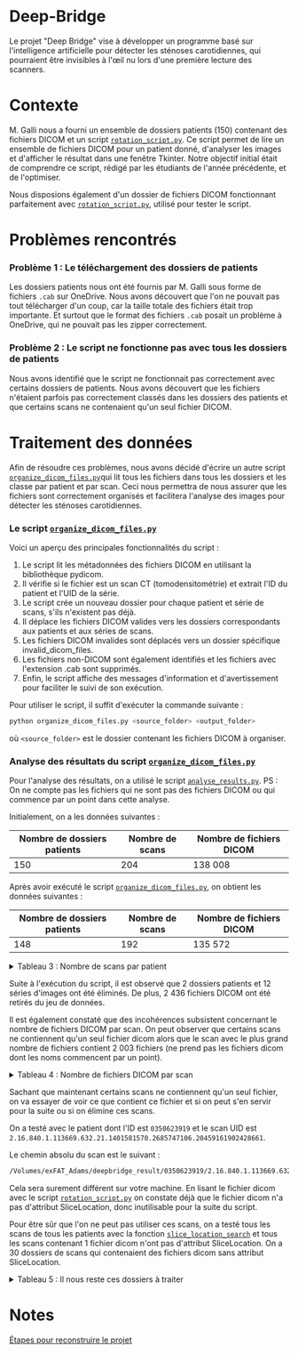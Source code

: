 # Deep-Bridge

Le projet "Deep Bridge" vise à développer un programme basé sur l'intelligence artificielle pour détecter les sténoses
carotidiennes, qui pourraient être invisibles à l'œil nu lors d'une première lecture des scanners.

# Contexte

M. Galli nous a fourni un ensemble de dossiers patients (150) contenant des fichiers DICOM et un script
[`rotation_script.py`](rotation_script.py). Ce script permet de lire un ensemble de fichiers DICOM pour un patient
donné, d'analyser les images et d'afficher le résultat dans une fenêtre Tkinter. Notre objectif initial était
de comprendre ce script, rédigé par les étudiants de l'année précédente, et de l'optimiser.

Nous disposions également d'un dossier de fichiers DICOM fonctionnant parfaitement avec
[`rotation_script.py`](rotation_script.py), utilisé pour tester le script.

# Problèmes rencontrés

### Problème 1 : Le téléchargement des dossiers de patients

Les dossiers patients nous ont été fournis par M. Galli sous forme de fichiers `.cab` sur OneDrive. Nous avons
découvert que l'on ne pouvait pas tout télécharger d'un coup, car la taille totale des fichiers était trop importante.
Et surtout que le format des fichiers `.cab` posait un problème à OneDrive, qui ne pouvait pas les zipper correctement.

### Problème 2 : Le script ne fonctionne pas avec tous les dossiers de patients

Nous avons identifié que le script ne fonctionnait pas correctement avec certains dossiers de patients. Nous avons
découvert que les fichiers n'étaient parfois pas correctement classés dans les dossiers des patients et que certains
scans ne contenaient qu'un seul fichier DICOM.

# Traitement des données

Afin de résoudre ces problèmes, nous avons décidé d'écrire un autre script
[`organize_dicom_files.py`](organize_dicom_files.py)qui lit tous les fichiers
dans tous les dossiers et les classe par patient et par scan. Ceci nous permettra de nous assurer que les fichiers sont
correctement organisés et facilitera l'analyse des images pour détecter les sténoses carotidiennes.

### Le script [`organize_dicom_files.py`](organize_dicom_files.py)

Voici un aperçu des principales fonctionnalités du script :

<ol>
<li>Le script lit les métadonnées des fichiers DICOM en utilisant la bibliothèque pydicom.</li>
<li>Il vérifie si le fichier est un scan CT (tomodensitométrie) et extrait l'ID du patient et l'UID de la série.</li>
<li>Le script crée un nouveau dossier pour chaque patient et série de scans, s'ils n'existent pas déjà.</li>
<li>Il déplace les fichiers DICOM valides vers les dossiers correspondants aux patients et aux séries de scans.</li>
<li>Les fichiers DICOM invalides sont déplacés vers un dossier spécifique invalid_dicom_files.</li>
<li>Les fichiers non-DICOM sont également identifiés et les fichiers avec l'extension .cab sont supprimés.</li>
<li>Enfin, le script affiche des messages d'information et d'avertissement pour faciliter le suivi de son exécution.</li>
</ol>

Pour utiliser le script, il suffit d'exécuter la commande suivante :

```bash
python organize_dicom_files.py <source_folder> <output_folder>
```

où `<source_folder>` est le dossier contenant les fichiers DICOM à organiser.

### Analyse des résultats du script [`organize_dicom_files.py`](organize_dicom_files.py)

Pour l'analyse des résultats, on a utilisé le script [`analyse_results.py`](analyse_results.py).
PS : On ne compte pas les fichiers qui ne sont pas des fichiers DICOM ou qui commence par un point dans cette analyse.

Initialement, on a les données suivantes :

| Nombre de dossiers patients | Nombre de scans | Nombre de fichiers DICOM |
|-----------------------------|-----------------|--------------------------|
| 150                         | 204             | 138 008                  |

Après avoir exécuté le script [`organize_dicom_files.py`](organize_dicom_files.py), on obtient les données suivantes :

| Nombre de dossiers patients | Nombre de scans | Nombre de fichiers DICOM |
|-----------------------------|-----------------|--------------------------|
| 148                         | 192             | 135 572                  |


<details>
<summary>Tableau 3 : Nombre de scans par patient</summary>

| ID Patient   | Nombre de Scans |
|:-------------|:---------------:|
| 1350553313   |        1        |
| 1350593310   |        1        |
| 1350643714   |        1        |
| 1350653514   |        1        |
| 1350663716   |        1        |
| 1350713918   |        1        |
| 1351503212   |        1        |
| 1351543410   |        1        |
| 1351553512   |        1        |
| 1351573710   |        1        |
| 1351653812   |        1        |
| 1351683518   |        1        |
| 1351753719   |        1        |
| 1352503411   |        1        |
| 1352563011   |        1        |
| 1352583213   |        1        |
| 1352633119   |        1        |
| 1352633614   |        1        |
| 1352663316   |        1        |
| 1352703418   |        1        |
| 1352763916   |        1        |
| 1353623118   |        1        |
| 1353673610   |        1        |
| 1353673812   |        1        |
| 1353703618   |        1        |
| 1353713517   |        1        |
| 1354633215   |        1        |
| 1354683417   |        1        |
| 1355603213   |        1        |
| 1355623012   |        1        |
| 1355663817   |        1        |
| 1355683212   |        1        |
| 1355713217   |        1        |
| 1355723813   |        1        |
| 1355773817   |        1        |
| 1356513110   |        1        |
| 1356653615   |        1        |
| 1356663812   |        1        |
| 1356713715   |        1        |
| 1357633010   |        1        |
| 1357653710   |        1        |
| 1357703218   |        1        |
| 1357713617   |        1        |
| 1357733515   |        1        |
| 1357753710   |        1        |
| 1357753916   |        1        |
| 1357773815   |        1        |
| 1358633118   |        1        |
| 1358633719   |        1        |
| 1358653214   |        1        |
| 1358673217   |        1        |
| 1358673519   |        1        |
| 1358673713   |        1        |
| 1358713614   |        1        |
| 1358733219   |        1        |
| 1358743519   |        1        |
| 1358753512   |        1        |
| 1358753618   |        1        |
| 1358773618   |        1        |
| 1358773913   |        1        |
| 1358863719   |        1        |
| 1359663410   |        1        |
| 1359663613   |        1        |
| 1359673019   |        1        |
| 1359683717   |        1        |
| 1359693515   |        1        |
| 1359793319   |        1        |
| 1359813415   |        1        |
| 1450931142   |        1        |
| 2352453111   |        1        |
| 2352483710   |        1        |
| 2352553910   |        1        |
| 2352623116   |        1        |
| 2353493212   |        1        |
| 2354563810   |        1        |
| 2354603012   |        1        |
| 2355553412   |        1        |
| 2355593713   |        1        |
| 2356553117   |        1        |
| 2356613613   |        1        |
| 2357623713   |        1        |
| 0352643918   |        1        |
| 0359753818   |        1        |
| 0350543614   |        1        |
| 0356593910   |        1        |
| 94583837119  |        1        |
| 0457936153   |        1        |
| 0354553513   |        1        |
| 0351583811   |        1        |
| 0457930151   |        1        |
| 0355603011   |        1        |
| 94511135107  |        1        |
| 0358633612   |        1        |
| 0355643619   |        1        |
| 0357683718   |        1        |
| 0358633613   |        1        |
| 0359613510   |        1        |
| 0350523511   |        1        |
| 14501336107  |        1        |
| 0352653415   |        1        |
| 0358753715   |        1        |
| 0358623212   |        1        |
| 94502238106  |        1        |
| 0352593515   |        1        |
| 0353743718   |        1        |
| 0353723819   |        1        |
| 04571438194  |        1        |
| 94561030163  |        1        |
| 0359653015   |        1        |
| 0359663416   |        1        |
| 0457937105   |        1        |
| 0351713916   |        1        |
| 0353533010   |        1        |
| 0353573313   |        1        |
| 0354653812   |        1        |
| 0350563315   |        1        |
| 0351603315   |        1        |
| 0351643812   |        1        |
| 0352763915   |        1        |
| 0356763316   |        1        |
| 04571438144  |        1        |
| 345064341295 |        1        |
| 0356663913   |        1        |
| 0352643411   |        1        |
| 0350653512   |        1        |
| 9358743817   |        1        |
| 0355703518   |        1        |
| 0356633312   |        1        |
| 0457933131   |        1        |
| 0350593215   |        1        |
| 0351543316   |        1        |
| 0354463112   |        1        |
| 0355573511   |        1        |
| 0358703915   |        1        |
| 0353683019   |        1        |
| 0358673714   |        1        |
| 0359623013   |        1        |
| 0353533113   |        1        |
| 9453232101   |        1        |
| 0354593812   |        1        |
| 0355653219   |        1        |
| 0356683819   |        1        |
| 1351653614   |        3        |
| 1359643015   |        5        |
| 0350623919   |        6        |
| 0351503614   |        6        |
| 0356693416   |       11        |
| 1359723314   |       19        |

</details>


Suite à l'exécution du script, il est observé que 2 dossiers patients et 12 séries d'images ont été éliminés. De plus,
2 436 fichiers DICOM ont été retirés du jeu de données.

Il est également constaté que des incohérences subsistent concernant le nombre de fichiers DICOM par scan. On peut
observer que certains scans ne contiennent qu'un seul fichier dicom alors que le scan avec le plus grand nombre de
fichiers contient 2 003 fichiers (ne prend pas les fichiers dicom dont les noms commencent par un point).


<details>
<summary>Tableau 4 : Nombre de fichiers DICOM par scan</summary>

| UID Scan                                                         | # DICOM files |
|------------------------------------------------------------------|---------------|
| 2.16.840.1.113669.632.21.1653047040.1345728370.40701910321983208 | 1             |
| 2.16.840.1.113669.632.21.1653047040.1345728370.18472639912989039 | 1             |
| 2.16.840.1.113669.632.21.1653047040.1345728370.18462153672968919 | 1             |
| 2.16.840.1.113669.632.21.1434811657.1889886034.88237825269785108 | 1             |
| 2.16.840.1.113669.632.21.1518758148.813018979.186459887021773101 | 1             |
| 2.16.840.1.113669.632.21.1401581570.2685747106.20459161902428661 | 1             |
| 2.16.840.1.113669.632.21.1401581570.2685747106.67150688728686391 | 1             |
| 2.16.840.1.113669.632.21.1401581570.2685747106.67255551128887591 | 1             |
| 2.16.840.1.113669.632.21.1518758148.813018979.260396370230192065 | 1             |
| 2.16.840.1.113669.632.21.1250388482.1355635.10131218632888999141 | 1             |
| 2.16.840.1.113669.632.21.1384607493.1348808563.21372644692257781 | 1             |
| 2.16.840.1.113669.632.21.1250388482.1355635.10120734472798399141 | 1             |
| 2.16.840.1.113669.632.21.1518758148.813018979.261340083830393265 | 1             |
| 2.16.840.1.113669.632.21.1250388482.1355635.10141704552868879141 | 1             |
| 2.16.840.1.113669.632.21.1250388482.1355635.10110248232838679141 | 1             |
| 2.16.840.1.113669.632.21.1434811657.1889886034.35936652732507971 | 1             |
| 2.16.840.1.113669.632.21.1250388482.1355635.36419524232377771506 | 1             |
| 2.16.840.1.113669.632.21.1434811657.1889886034.88237841268777108 | 1             |
| 2.16.840.1.113669.632.21.1250388482.1355635.22938670072508411506 | 1             |
| 2.16.840.1.113669.632.21.1250388482.1355635.47065696727882891414 | 1             |
| 2.16.840.1.113669.632.21.1250388482.1355635.10141705352858799141 | 1             |
| 2.16.840.1.113669.632.21.1434811657.1889886034.97228657282818107 | 1             |
| 2.16.840.1.113669.632.21.1250388482.1355635.10110247752828599141 | 1             |
| 2.16.840.1.113669.632.21.1434811657.1889886034.98277217284830107 | 1             |
| 2.16.840.1.113669.632.21.1250388482.1355635.10120733672808479141 | 1             |
| 2.16.840.1.113669.632.21.1384607493.1348808563.11728424393059179 | 1             |
| 2.16.840.1.113669.632.21.1250388482.1355635.30991756312558461506 | 2             |
| 2.16.840.1.113669.632.21.1434811657.1889886034.11944825692548231 | 2             |
| 2.16.840.1.113669.632.21.1401581570.2685747106.21852141452678464 | 5             |
| 2.16.840.1.113669.632.21.1653047040.1345728370.38137820217729339 | 6             |
| 2.16.840.1.113669.632.21.1250388482.1355635.30991320952588491506 | 9             |
| 2.16.840.1.113669.632.21.1434811657.1889886034.30826409371996803 | 24            |
| 2.16.840.1.113669.632.21.1518758148.813018979.272383945022083534 | 24            |
| 2.16.840.1.113669.632.21.1434811657.1889886034.11483713462709477 | 29            |
| 2.16.840.1.113669.632.21.1401581570.2685747106.22606715011917023 | 29            |
| 2.16.840.1.113669.632.21.1653047040.1345728370.60276598219461533 | 34            |
| 2.16.840.1.113669.632.21.1250388482.1355635.16255855032668067092 | 51            |
| 2.16.840.1.113669.632.21.1434811657.1889886034.30826410172026833 | 85            |
| 2.16.840.1.113669.632.21.1250388482.1355635.17094715832698127092 | 106           |
| 2.16.840.1.113669.632.21.1250388482.1355635.16926943672708147092 | 106           |
| 2.16.840.1.113669.632.21.1619032067.537267970.655795002026273972 | 112           |
| 2.16.840.1.113669.632.21.1434811657.1889886034.30826409052016823 | 138           |
| 2.16.840.1.113669.632.21.1434811657.1889886034.30826410012036843 | 168           |
| 2.16.840.1.113669.632.21.1250388482.1355635.16591399352688107092 | 176           |
| 2.16.840.1.113669.632.21.1250388482.1355635.30991387672608561506 | 238           |
| 2.16.840.1.113669.632.21.1250388482.1355635.23752281112658465064 | 238           |
| 2.16.840.1.113669.632.21.113634824.1085291611.243782229824483514 | 440           |
| 2.16.840.1.113669.632.21.1384214788.2960469778.19104654612588341 | 449           |
| 2.16.840.1.113669.632.21.1468094720.808812304.182949653625081714 | 449           |
| 2.16.840.1.113669.632.21.1266999556.2960441163.34421615712507631 | 462           |
| 2.16.840.1.113669.632.21.1635937536.1882595107.26390931732559034 | 464           |
| 2.16.840.1.113669.632.21.2512801028.1887067233.28073373582287384 | 466           |
| 2.16.840.1.113669.632.21.1266772997.1617215251.35022031773169631 | 471           |
| 2.16.840.1.113669.632.21.1518366470.1347792643.40886923742648151 | 504           |
| 2.16.840.1.113669.632.21.1400994821.1617248018.34996056762517651 | 508           |
| 2.16.840.1.113669.632.21.1468296456.1890942787.41799205042668411 | 510           |
| 2.16.840.1.113669.632.21.1149464069.1080315699.30120896063471066 | 517           |
| 2.16.840.1.113669.632.21.1652914692.7745362.18217579340104652068 | 518           |
| 2.16.840.1.113669.632.21.1669757446.5652322.27046979752597771487 | 519           |
| 2.16.840.1.113669.632.21.1434480646.2689949442.35123935842116421 | 527           |
| 2.16.840.1.113669.632.21.3146411526.1079754659.17098414842531004 | 531           |
| 2.16.840.1.113669.632.21.506781954.2953950027.353758820331889159 | 531           |
| 2.16.840.1.113669.632.21.1669757705.279330658.282725309727889114 | 535           |
| 2.16.840.1.113669.632.21.1451322120.280325907.798266351332114268 | 536           |
| 2.16.840.1.113669.632.21.1149529857.1344556867.40928385392448086 | 539           |
| 2.16.840.1.113669.632.21.1451516166.2958389059.17097008053551089 | 549           |
| 2.16.840.1.113669.632.21.1535404807.273006403.380147369125576314 | 552           |
| 2.16.840.1.113669.632.21.1904367621.543629088.351810890424568614 | 553           |
| 2.16.840.1.113669.632.21.1652648965.1617309459.35042887312447511 | 557           |
| 2.16.840.1.113669.632.21.1250388482.1355635.30991692152508331506 | 558           |
| 2.16.840.1.113669.632.21.2760194099.587878230.384002602524977014 | 559           |
| 2.16.840.1.113669.632.21.1267429127.1346682803.26849294073481077 | 561           |
| 2.16.840.1.113669.632.21.1367506180.1886723874.21919873242628081 | 564           |
| 2.16.840.1.113669.632.21.3129371905.1881911139.16210503102688871 | 572           |
| 2.16.840.1.113669.632.21.1703112713.2695257906.17786314193229791 | 572           |
| 2.16.840.1.113669.632.21.1669495810.1612070690.30787427132527631 | 574           |
| 2.16.840.1.113669.632.21.1351252232.817172386.301733688627187214 | 574           |
| 2.16.840.1.113669.632.21.1619032583.4591362.38546903462638251452 | 574           |
| 2.16.840.1.113669.632.21.1367693314.538255184.217818827826382314 | 575           |
| 2.16.840.1.113669.632.21.1367768325.1885675362.38628003583261136 | 578           |
| 2.16.840.1.113669.632.21.1434476289.1344626432.33356511902788741 | 581           |
| 2.16.840.1.113669.632.21.1384544768.3485538.28448508582547591454 | 582           |
| 2.16.840.1.113669.632.21.1719753989.1885761296.24984881982648011 | 582           |
| 2.16.840.1.113669.632.21.1535212290.269860626.266714378734911342 | 593           |
| 2.16.840.1.113669.632.21.1451256576.271937283.417389874032211417 | 593           |
| 2.16.840.1.113669.632.21.1183083265.270823235.251526442225376014 | 597           |
| 2.16.840.1.113669.632.21.1519020295.809873315.379082735426880514 | 597           |
| 2.16.840.1.113669.632.21.1417698818.1075138304.38011583992306711 | 599           |
| 2.16.840.1.113669.632.21.1703172101.543579968.322482682225877214 | 600           |
| 2.16.840.1.113669.632.21.1736659206.2958458672.41538029832357703 | 601           |
| 2.16.840.1.113669.632.21.1887525641.279383824.278105221627689014 | 602           |
| 2.16.840.1.113669.632.21.1719827463.1615228706.27290536892607471 | 602           |
| 2.16.840.1.113669.632.21.1635995653.2691047216.62681445325084414 | 605           |
| 2.16.840.1.113669.632.21.1082883588.1081348018.32540911612507431 | 611           |
| 2.16.840.1.113669.632.21.1267101696.2687811426.16191543602547881 | 612           |
| 2.16.840.1.113669.632.21.1149657351.2957266787.19751484752508856 | 618           |
| 2.16.840.1.113669.632.21.1652780551.1078341427.19235549182627961 | 619           |
| 2.16.840.1.113669.632.21.1518758921.1621471075.25865094783159533 | 620           |
| 2.16.840.1.113669.632.21.1082814722.2954104738.20154702802578241 | 621           |
| 2.16.840.1.113669.632.21.1434548739.352018.329775581425878914962 | 622           |
| 2.16.840.1.113669.632.21.1149591557.2690928467.21729952542367990 | 625           |
| 2.16.840.1.113669.632.21.1636203529.1621499746.19167620152588501 | 627           |
| 2.16.840.1.113669.632.21.1518628360.1085648707.14163611213239127 | 631           |
| 2.16.840.1.113669.632.21.774139651.1342353987.125558190823571714 | 632           |
| 2.16.840.1.113669.632.21.790948865.1612882507.333204724125575614 | 648           |
| 2.16.840.1.113669.632.21.1635936518.810950435.390177671423771214 | 653           |
| 2.16.840.1.113669.632.21.1535601413.275103603.306814688726685914 | 656           |
| 2.16.840.1.113669.632.21.2743482403.571096934.262120671017053481 | 658           |
| 2.16.840.1.113669.632.21.1166375430.5529426.20670581602357303551 | 659           |
| 2.16.840.1.113669.632.21.1401384452.1081425779.31258707772538172 | 667           |
| 2.16.840.1.113669.632.21.1434873605.1348820835.16171042092247091 | 716           |
| 2.16.840.1.113669.632.21.1250585097.10792867.1752216613237753342 | 722           |
| 2.16.840.1.113669.632.21.1719688713.1084649216.38263159032811365 | 804           |
| 2.16.840.1.113669.632.21.1904434696.1085742896.31996451772165985 | 980           |
| 2.16.840.1.113669.632.21.1384210693.2959421203.16898980252447501 | 1027          |
| 2.16.840.1.113669.632.21.1350656263.2957315859.20872185923379014 | 1037          |
| 2.16.840.1.113669.632.21.1267362820.1618263971.32109168472348281 | 1059          |
| 2.16.840.1.113669.632.21.1384868872.1622486963.14215677072427571 | 1064          |
| 2.16.840.1.113669.632.21.1535862787.537247667.213188752523882813 | 1072          |
| 2.16.840.1.113669.632.21.688943364.2960310530.201538959622473413 | 1073          |
| 2.16.840.1.113669.632.21.1535143431.1078312707.29677650982447939 | 1086          |
| 2.16.840.1.113669.632.21.2760325203.621432694.176091396724285113 | 1095          |
| 2.16.840.1.113669.632.21.1267105285.1080344418.26857360392438571 | 1098          |
| 2.16.840.1.113669.632.21.1703110657.539385651.153506238227385913 | 1099          |
| 2.16.840.1.113669.632.21.1468427011.268795747.174224288624584051 | 1100          |
| 2.16.840.1.113669.632.21.1401253382.1079328595.77608654623884914 | 1101          |
| 2.16.840.1.113669.632.21.277215251.553717594.4438116332167261337 | 1120          |
| 2.16.840.1.113669.632.21.1166437889.1076125539.28918054842277301 | 1133          |
| 2.16.840.1.113669.632.21.1384607493.1348808563.20871340182247117 | 1136          |
| 2.16.840.1.113669.632.21.1518762245.811970402.771047674239833140 | 1136          |
| 2.16.840.1.113669.632.21.1652780292.1886793523.20996769512408891 | 1136          |
| 2.16.840.1.113669.632.21.1451916037.275083170.3005738292508971.1 | 1144          |
| 2.16.840.1.113669.632.21.1451321602.806711059.208887246241835132 | 1144          |
| 2.16.840.1.113669.632.21.2004973574.542605074.102791181724182714 | 1144          |
| 2.16.840.1.113669.632.21.1518697734.1884663634.53517443223988413 | 1147          |
| 2.16.840.1.113669.632.21.1417898243.805654323.293874716125587513 | 1149          |
| 2.16.840.1.113669.632.21.1401383941.1617248115.31229713932488731 | 1151          |
| 2.16.840.1.113669.632.21.677570816.808637995.1408643912327701425 | 1155          |
| 2.16.840.1.113669.632.21.1535606279.1078312818.96287320724287014 | 1155          |
| 2.16.840.1.113669.632.21.1451917060.1349873570.52684430823882413 | 1157          |
| 2.16.840.1.113669.632.21.1736536329.2963701522.29739057522508671 | 1160          |
| 2.16.840.1.113669.632.21.1116368389.1080307619.20379937022428491 | 1160          |
| 2.16.840.1.113669.632.21.1619228931.805703474.137533807426798913 | 1161          |
| 2.16.840.1.113669.632.21.1669360133.6700803.80466029522883914026 | 1163          |
| 2.16.840.1.113669.632.21.1418427912.1085624242.28615667072187501 | 1166          |
| 2.16.840.1.113669.632.21.1099656448.1882464179.10312776242438861 | 1166          |
| 2.16.840.1.113669.632.21.1267362563.268746659.913684622247849142 | 1166          |
| 2.16.840.1.113669.632.21.1652648704.271986451.315661525925488613 | 1172          |
| 2.16.840.1.113669.632.21.1451391232.808808226.370234956922477714 | 1172          |
| 2.16.840.1.113669.632.21.1518369026.806727426.149487484725689113 | 1174          |
| 2.16.840.1.113669.632.21.1417899525.1080381235.13320754232498851 | 1178          |
| 2.16.840.1.113669.632.21.1652715784.2964729634.13464818312548621 | 1191          |
| 2.16.840.1.113669.632.21.2759944259.604655379.122398789626091313 | 1194          |
| 2.16.840.1.113669.632.21.1267166977.1344585587.73965466624789013 | 1196          |
| 2.16.840.1.113669.632.21.1518566401.1613082418.29260906322539071 | 1197          |
| 2.16.840.1.113669.632.21.1149660163.1610895203.45194251625190013 | 1200          |
| 2.16.840.1.113669.632.21.2760202243.537546576.127465953725894713 | 1204          |
| 2.16.840.1.113669.632.21.1082420225.1612975939.10229691592248201 | 1210          |
| 2.16.840.1.113669.632.21.1368092676.2692030386.10750538342458344 | 1215          |
| 2.16.840.1.113669.632.21.1099259910.2689867603.97860987923986114 | 1215          |
| 2.16.840.1.113669.632.21.1351313410.538251187.956440330255891141 | 1215          |
| 2.16.840.1.113669.632.21.1518758148.813018979.183086057822881213 | 1218          |
| 2.16.840.1.113669.632.21.1669824260.1349926770.65853531922074014 | 1223          |
| 2.16.840.1.113669.632.21.1116041217.2686725970.27055245312388481 | 1224          |
| 2.16.840.1.113669.632.21.1635805960.280370947.206408861024191513 | 1226          |
| 2.16.840.1.113669.632.21.1518562566.1884663603.18659216852439151 | 1226          |
| 2.16.840.1.113669.632.21.1435136264.2964676514.10056787752408601 | 1227          |
| 2.16.840.1.113669.632.21.1401581570.2685747106.18791947372579301 | 1230          |
| 2.16.840.1.113669.632.21.1182818562.2954129155.37321714022482161 | 1232          |
| 2.16.840.1.113669.632.21.1367830275.1342513011.15426175182468881 | 1237          |
| 2.16.840.1.113669.632.21.1535798787.1074118563.13947702122473613 | 1242          |
| 2.16.840.1.113669.632.21.1149987584.271863731.270356208124084413 | 1245          |
| 2.16.840.1.113669.632.21.1736473605.1617329922.45928224322275413 | 1251          |
| 2.16.840.1.113669.632.21.1183080711.2957274947.15972039912338361 | 1259          |
| 2.16.840.1.113669.632.21.1266704391.2688859907.15837161322438511 | 1259          |
| 2.16.840.1.113669.632.21.1535798279.1615183779.52140616423583913 | 1262          |
| 2.16.840.1.113669.632.21.1133207553.2686730163.64510893223882514 | 1270          |
| 2.16.840.1.113669.632.21.1535213315.1342553874.31887911402488529 | 1270          |
| 2.16.840.1.113669.632.21.1368025091.537206691.913324547215705141 | 1272          |
| 2.16.840.1.113669.632.21.1367697926.5578579.18823273792448441355 | 1275          |
| 2.16.840.1.113669.632.21.689795332.2960310738.189622026224588313 | 1276          |
| 2.16.840.1.113669.632.21.1468100869.2959441682.99341222623681414 | 1278          |
| 2.16.840.1.113669.632.21.1267429125.1348779955.43866347423684813 | 1289          |
| 2.16.840.1.113669.632.21.1183546368.1614049202.68009587622183913 | 1295          |
| 2.16.840.1.113669.632.21.1082879744.1345589171.13902313622884114 | 1299          |
| 2.16.840.1.113669.632.21.1099329542.2689867618.10554575362288291 | 1309          |
| 2.16.840.1.113669.632.21.1250652421.2959388594.10067411922377851 | 1335          |
| 2.16.840.1.113669.632.21.1434542342.2958384915.23325136122480214 | 1355          |
| 2.16.840.1.113669.632.21.1653047040.1345728370.29055982323883213 | 1355          |
| 2.16.840.1.113669.632.21.1350790919.1346703155.11584825824785214 | 1424          |
| 2.16.840.1.113669.632.21.1535147779.1342553858.79108565923984814 | 1622          |
| 2.16.840.1.113669.632.21.1669556745.10895155.1547144613254907137 | 2003          |

</details>


Sachant que maintenant certains scans ne contiennent qu'un seul fichier, on va essayer de voir ce que contient
ce fichier et si on peut s'en servir pour la suite ou si on élimine ces scans.

On a testé avec le patient dont l'ID est `0350623919` et le scan UID est
`2.16.840.1.113669.632.21.1401581570.2685747106.20459161902428661`.

Le chemin absolu du scan est le suivant :

```bash
/Volumes/exFAT_Adams/deepbridge_result/0350623919/2.16.840.1.113669.632.21.1401581570.2685747106.20459161902428661/1.2.840.113619.2.55.3.2148147470.648.1353479280.921.dcm
```

Cela sera surement différent sur votre machine. En lisant le fichier dicom avec le script
[`rotation_script.py`](rotation_script.py) on constate déjà que le fichier dicom n'a pas d'attribut SliceLocation, donc
inutilisable pour la suite du script.

Pour être sûr que l'on ne peut pas utiliser ces scans, on a testé tous les scans de tous les patients avec la
fonction [`slice_location_search`](analyse_results.py) et tous les scans contenant 1 fichier
dicom n'ont pas d'attribut SliceLocation. On a 30 dossiers de scans qui contenaient des fichiers dicom sans
attribut SliceLocation.


<details>
<summary>Tableau 5 : Il nous reste ces dossiers à traiter </summary>

| UID Scan                                                         | # DICOM files |
|------------------------------------------------------------------|---------------|
| 2.16.840.1.113669.632.21.1250388482.1355635.30991756312558461506 | 2             |
| 2.16.840.1.113669.632.21.1434811657.1889886034.11944825692548231 | 2             |
| 2.16.840.1.113669.632.21.1250388482.1355635.30991320952588491506 | 9             |
| 2.16.840.1.113669.632.21.1434811657.1889886034.30826409371996803 | 24            |
| 2.16.840.1.113669.632.21.1401581570.2685747106.22606715011917023 | 29            |
| 2.16.840.1.113669.632.21.1653047040.1345728370.60276598219461533 | 34            |
| 2.16.840.1.113669.632.21.1250388482.1355635.16255855032668067092 | 51            |
| 2.16.840.1.113669.632.21.1434811657.1889886034.30826410172026833 | 85            |
| 2.16.840.1.113669.632.21.1250388482.1355635.17094715832698127092 | 106           |
| 2.16.840.1.113669.632.21.1250388482.1355635.16926943672708147092 | 106           |
| 2.16.840.1.113669.632.21.1619032067.537267970.655795002026273972 | 112           |
| 2.16.840.1.113669.632.21.1434811657.1889886034.30826409052016823 | 138           |
| 2.16.840.1.113669.632.21.1434811657.1889886034.30826410012036843 | 168           |
| 2.16.840.1.113669.632.21.1250388482.1355635.16591399352688107092 | 176           |
| 2.16.840.1.113669.632.21.1250388482.1355635.30991387672608561506 | 238           |
| 2.16.840.1.113669.632.21.1250388482.1355635.23752281112658465064 | 238           |
| 2.16.840.1.113669.632.21.113634824.1085291611.243782229824483514 | 440           |
| 2.16.840.1.113669.632.21.1384214788.2960469778.19104654612588341 | 449           |
| 2.16.840.1.113669.632.21.1468094720.808812304.182949653625081714 | 449           |
| 2.16.840.1.113669.632.21.1266999556.2960441163.34421615712507631 | 462           |
| 2.16.840.1.113669.632.21.1635937536.1882595107.26390931732559034 | 464           |
| 2.16.840.1.113669.632.21.2512801028.1887067233.28073373582287384 | 466           |
| 2.16.840.1.113669.632.21.1266772997.1617215251.35022031773169631 | 471           |
| 2.16.840.1.113669.632.21.1518366470.1347792643.40886923742648151 | 504           |
| 2.16.840.1.113669.632.21.1400994821.1617248018.34996056762517651 | 508           |
| 2.16.840.1.113669.632.21.1468296456.1890942787.41799205042668411 | 510           |
| 2.16.840.1.113669.632.21.1149464069.1080315699.30120896063471066 | 517           |
| 2.16.840.1.113669.632.21.1652914692.7745362.18217579340104652068 | 518           |
| 2.16.840.1.113669.632.21.1669757446.5652322.27046979752597771487 | 519           |
| 2.16.840.1.113669.632.21.1434480646.2689949442.35123935842116421 | 527           |
| 2.16.840.1.113669.632.21.3146411526.1079754659.17098414842531004 | 531           |
| 2.16.840.1.113669.632.21.506781954.2953950027.353758820331889159 | 531           |
| 2.16.840.1.113669.632.21.1669757705.279330658.282725309727889114 | 535           |
| 2.16.840.1.113669.632.21.1451322120.280325907.798266351332114268 | 536           |
| 2.16.840.1.113669.632.21.1149529857.1344556867.40928385392448086 | 539           |
| 2.16.840.1.113669.632.21.1451516166.2958389059.17097008053551089 | 549           |
| 2.16.840.1.113669.632.21.1535404807.273006403.380147369125576314 | 552           |
| 2.16.840.1.113669.632.21.1904367621.543629088.351810890424568614 | 553           |
| 2.16.840.1.113669.632.21.1652648965.1617309459.35042887312447511 | 557           |
| 2.16.840.1.113669.632.21.1250388482.1355635.30991692152508331506 | 558           |
| 2.16.840.1.113669.632.21.2760194099.587878230.384002602524977014 | 559           |
| 2.16.840.1.113669.632.21.1267429127.1346682803.26849294073481077 | 561           |
| 2.16.840.1.113669.632.21.1367506180.1886723874.21919873242628081 | 564           |
| 2.16.840.1.113669.632.21.3129371905.1881911139.16210503102688871 | 572           |
| 2.16.840.1.113669.632.21.1703112713.2695257906.17786314193229791 | 572           |
| 2.16.840.1.113669.632.21.1669495810.1612070690.30787427132527631 | 574           |
| 2.16.840.1.113669.632.21.1351252232.817172386.301733688627187214 | 574           |
| 2.16.840.1.113669.632.21.1619032583.4591362.38546903462638251452 | 574           |
| 2.16.840.1.113669.632.21.1367693314.538255184.217818827826382314 | 575           |
| 2.16.840.1.113669.632.21.1367768325.1885675362.38628003583261136 | 578           |
| 2.16.840.1.113669.632.21.1434476289.1344626432.33356511902788741 | 581           |
| 2.16.840.1.113669.632.21.1384544768.3485538.28448508582547591454 | 582           |
| 2.16.840.1.113669.632.21.1719753989.1885761296.24984881982648011 | 582           |
| 2.16.840.1.113669.632.21.1535212290.269860626.266714378734911342 | 593           |
| 2.16.840.1.113669.632.21.1451256576.271937283.417389874032211417 | 593           |
| 2.16.840.1.113669.632.21.1183083265.270823235.251526442225376014 | 597           |
| 2.16.840.1.113669.632.21.1519020295.809873315.379082735426880514 | 597           |
| 2.16.840.1.113669.632.21.1417698818.1075138304.38011583992306711 | 599           |
| 2.16.840.1.113669.632.21.1703172101.543579968.322482682225877214 | 600           |
| 2.16.840.1.113669.632.21.1736659206.2958458672.41538029832357703 | 601           |
| 2.16.840.1.113669.632.21.1887525641.279383824.278105221627689014 | 602           |
| 2.16.840.1.113669.632.21.1719827463.1615228706.27290536892607471 | 602           |
| 2.16.840.1.113669.632.21.1635995653.2691047216.62681445325084414 | 605           |
| 2.16.840.1.113669.632.21.1082883588.1081348018.32540911612507431 | 611           |
| 2.16.840.1.113669.632.21.1267101696.2687811426.16191543602547881 | 612           |
| 2.16.840.1.113669.632.21.1149657351.2957266787.19751484752508856 | 618           |
| 2.16.840.1.113669.632.21.1652780551.1078341427.19235549182627961 | 619           |
| 2.16.840.1.113669.632.21.1518758921.1621471075.25865094783159533 | 620           |
| 2.16.840.1.113669.632.21.1082814722.2954104738.20154702802578241 | 621           |
| 2.16.840.1.113669.632.21.1434548739.352018.329775581425878914962 | 622           |
| 2.16.840.1.113669.632.21.1149591557.2690928467.21729952542367990 | 625           |
| 2.16.840.1.113669.632.21.1636203529.1621499746.19167620152588501 | 627           |
| 2.16.840.1.113669.632.21.1518628360.1085648707.14163611213239127 | 631           |
| 2.16.840.1.113669.632.21.774139651.1342353987.125558190823571714 | 632           |
| 2.16.840.1.113669.632.21.790948865.1612882507.333204724125575614 | 648           |
| 2.16.840.1.113669.632.21.1635936518.810950435.390177671423771214 | 653           |
| 2.16.840.1.113669.632.21.1535601413.275103603.306814688726685914 | 656           |
| 2.16.840.1.113669.632.21.2743482403.571096934.262120671017053481 | 658           |
| 2.16.840.1.113669.632.21.1166375430.5529426.20670581602357303551 | 659           |
| 2.16.840.1.113669.632.21.1401384452.1081425779.31258707772538172 | 667           |
| 2.16.840.1.113669.632.21.1434873605.1348820835.16171042092247091 | 716           |
| 2.16.840.1.113669.632.21.1250585097.10792867.1752216613237753342 | 722           |
| 2.16.840.1.113669.632.21.1719688713.1084649216.38263159032811365 | 804           |
| 2.16.840.1.113669.632.21.1904434696.1085742896.31996451772165985 | 980           |
| 2.16.840.1.113669.632.21.1384210693.2959421203.16898980252447501 | 1027          |
| 2.16.840.1.113669.632.21.1350656263.2957315859.20872185923379014 | 1037          |
| 2.16.840.1.113669.632.21.1267362820.1618263971.32109168472348281 | 1059          |
| 2.16.840.1.113669.632.21.1384868872.1622486963.14215677072427571 | 1064          |
| 2.16.840.1.113669.632.21.1535862787.537247667.213188752523882813 | 1072          |
| 2.16.840.1.113669.632.21.688943364.2960310530.201538959622473413 | 1073          |
| 2.16.840.1.113669.632.21.1535143431.1078312707.29677650982447939 | 1086          |
| 2.16.840.1.113669.632.21.2760325203.621432694.176091396724285113 | 1095          |
| 2.16.840.1.113669.632.21.1267105285.1080344418.26857360392438571 | 1098          |
| 2.16.840.1.113669.632.21.1703110657.539385651.153506238227385913 | 1099          |
| 2.16.840.1.113669.632.21.1468427011.268795747.174224288624584051 | 1100          |
| 2.16.840.1.113669.632.21.1401253382.1079328595.77608654623884914 | 1101          |
| 2.16.840.1.113669.632.21.277215251.553717594.4438116332167261337 | 1120          |
| 2.16.840.1.113669.632.21.1166437889.1076125539.28918054842277301 | 1133          |
| 2.16.840.1.113669.632.21.1384607493.1348808563.20871340182247117 | 1136          |
| 2.16.840.1.113669.632.21.1518762245.811970402.771047674239833140 | 1136          |
| 2.16.840.1.113669.632.21.1652780292.1886793523.20996769512408891 | 1136          |
| 2.16.840.1.113669.632.21.1451916037.275083170.3005738292508971.1 | 1144          |
| 2.16.840.1.113669.632.21.1451321602.806711059.208887246241835132 | 1144          |
| 2.16.840.1.113669.632.21.2004973574.542605074.102791181724182714 | 1144          |
| 2.16.840.1.113669.632.21.1518697734.1884663634.53517443223988413 | 1147          |
| 2.16.840.1.113669.632.21.1417898243.805654323.293874716125587513 | 1149          |
| 2.16.840.1.113669.632.21.1401383941.1617248115.31229713932488731 | 1151          |
| 2.16.840.1.113669.632.21.677570816.808637995.1408643912327701425 | 1155          |
| 2.16.840.1.113669.632.21.1535606279.1078312818.96287320724287014 | 1155          |
| 2.16.840.1.113669.632.21.1451917060.1349873570.52684430823882413 | 1157          |
| 2.16.840.1.113669.632.21.1736536329.2963701522.29739057522508671 | 1160          |
| 2.16.840.1.113669.632.21.1116368389.1080307619.20379937022428491 | 1160          |
| 2.16.840.1.113669.632.21.1619228931.805703474.137533807426798913 | 1161          |
| 2.16.840.1.113669.632.21.1669360133.6700803.80466029522883914026 | 1163          |
| 2.16.840.1.113669.632.21.1418427912.1085624242.28615667072187501 | 1166          |
| 2.16.840.1.113669.632.21.1099656448.1882464179.10312776242438861 | 1166          |
| 2.16.840.1.113669.632.21.1267362563.268746659.913684622247849142 | 1166          |
| 2.16.840.1.113669.632.21.1652648704.271986451.315661525925488613 | 1172          |
| 2.16.840.1.113669.632.21.1451391232.808808226.370234956922477714 | 1172          |
| 2.16.840.1.113669.632.21.1518369026.806727426.149487484725689113 | 1174          |
| 2.16.840.1.113669.632.21.1417899525.1080381235.13320754232498851 | 1178          |
| 2.16.840.1.113669.632.21.1652715784.2964729634.13464818312548621 | 1191          |
| 2.16.840.1.113669.632.21.2759944259.604655379.122398789626091313 | 1194          |
| 2.16.840.1.113669.632.21.1267166977.1344585587.73965466624789013 | 1196          |
| 2.16.840.1.113669.632.21.1518566401.1613082418.29260906322539071 | 1197          |
| 2.16.840.1.113669.632.21.1149660163.1610895203.45194251625190013 | 1200          |
| 2.16.840.1.113669.632.21.2760202243.537546576.127465953725894713 | 1204          |
| 2.16.840.1.113669.632.21.1082420225.1612975939.10229691592248201 | 1210          |
| 2.16.840.1.113669.632.21.1368092676.2692030386.10750538342458344 | 1215          |
| 2.16.840.1.113669.632.21.1099259910.2689867603.97860987923986114 | 1215          |
| 2.16.840.1.113669.632.21.1351313410.538251187.956440330255891141 | 1215          |
| 2.16.840.1.113669.632.21.1518758148.813018979.183086057822881213 | 1218          |
| 2.16.840.1.113669.632.21.1669824260.1349926770.65853531922074014 | 1223          |
| 2.16.840.1.113669.632.21.1116041217.2686725970.27055245312388481 | 1224          |
| 2.16.840.1.113669.632.21.1635805960.280370947.206408861024191513 | 1226          |
| 2.16.840.1.113669.632.21.1518562566.1884663603.18659216852439151 | 1226          |
| 2.16.840.1.113669.632.21.1435136264.2964676514.10056787752408601 | 1227          |
| 2.16.840.1.113669.632.21.1401581570.2685747106.18791947372579301 | 1230          |
| 2.16.840.1.113669.632.21.1182818562.2954129155.37321714022482161 | 1232          |
| 2.16.840.1.113669.632.21.1367830275.1342513011.15426175182468881 | 1237          |
| 2.16.840.1.113669.632.21.1535798787.1074118563.13947702122473613 | 1242          |
| 2.16.840.1.113669.632.21.1149987584.271863731.270356208124084413 | 1245          |
| 2.16.840.1.113669.632.21.1736473605.1617329922.45928224322275413 | 1251          |
| 2.16.840.1.113669.632.21.1183080711.2957274947.15972039912338361 | 1259          |
| 2.16.840.1.113669.632.21.1266704391.2688859907.15837161322438511 | 1259          |
| 2.16.840.1.113669.632.21.1535798279.1615183779.52140616423583913 | 1262          |
| 2.16.840.1.113669.632.21.1133207553.2686730163.64510893223882514 | 1270          |
| 2.16.840.1.113669.632.21.1535213315.1342553874.31887911402488529 | 1270          |
| 2.16.840.1.113669.632.21.1368025091.537206691.913324547215705141 | 1272          |
| 2.16.840.1.113669.632.21.1367697926.5578579.18823273792448441355 | 1275          |
| 2.16.840.1.113669.632.21.689795332.2960310738.189622026224588313 | 1276          |
| 2.16.840.1.113669.632.21.1468100869.2959441682.99341222623681414 | 1278          |
| 2.16.840.1.113669.632.21.1267429125.1348779955.43866347423684813 | 1289          |
| 2.16.840.1.113669.632.21.1183546368.1614049202.68009587622183913 | 1295          |
| 2.16.840.1.113669.632.21.1082879744.1345589171.13902313622884114 | 1299          |
| 2.16.840.1.113669.632.21.1099329542.2689867618.10554575362288291 | 1309          |
| 2.16.840.1.113669.632.21.1250652421.2959388594.10067411922377851 | 1335          |
| 2.16.840.1.113669.632.21.1434542342.2958384915.23325136122480214 | 1355          |
| 2.16.840.1.113669.632.21.1653047040.1345728370.29055982323883213 | 1355          |
| 2.16.840.1.113669.632.21.1350790919.1346703155.11584825824785214 | 1424          |
| 2.16.840.1.113669.632.21.1535147779.1342553858.79108565923984814 | 1622          |
| 2.16.840.1.113669.632.21.1669556745.10895155.1547144613254907137 | 2003          |

</details>


# Notes

[Étapes pour reconstruire le projet](steps.md)